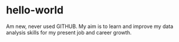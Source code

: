 # hello-world
Am new, never used GITHUB. My aim is to learn and improve my data analysis skills for my present job and career growth.
